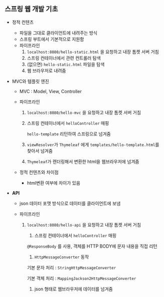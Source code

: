 ## 스프링 웹 개발 기초

- 정적 컨텐츠

  - 파일을 그대로 클라이언트에 내려주는 방식
  - 스프링 부트에서 기본적으로 지원함
  - 파이프라인
    1. `localhost:8080/hello-static.html` 을 요청하고 내장 톰켓 서버 거침
    2. 스프링 컨테이너에서 관련 컨트롤러 탐색
    3. (없으면) `hello-static.html` 파일을 탐색
    4. 웹 브라우저로 내려줌

- MVC와 템플릿 엔진

  - MVC : Model, View, Controller

  - 파이프라인

    1. `localhost:8080/hello-mvc` 을 요청하고 내장 톰켓 서버 거침

    2. 스프링 컨테이너에서 `helloController` 매핑

       `hello-template` 리턴하여 스프링으로 넘겨줌

    3. `viewResolver`가 `Thymeleaf` 에게 `templates/hello-template.html`를 찾아서 넘겨줌

    4. `Thymeleaf`가 렌더링해서 변환한 html을 웹브라우저에 넘겨줌

  - 정적 컨텐츠와 차이점

    - html변환 여부에 차이가 있음

- **API**

  - json 데이터 포맷 방식으로 데이터를 클라이언트에 보냄

  - 파이프라인

    1. `localhost:8080/hello-api` 을 요청하고 내장 톰켓 서버 거침

       1. 스프링 컨테이너에서 `helloController` 매핑

       `@ResponseBody` 를 사용, 객체를 HTTP BODY에 문자 내용을 직접 리턴

       1. `HttpMessageConverter` 동작

       기본 문자 처리 : `StringHttpMessageConverter`

       기본 객체 처리 : `MappingJackson2HttpMessageConverter`

       1. json 형태로 웹브라우저에 데이터를 넘겨줌